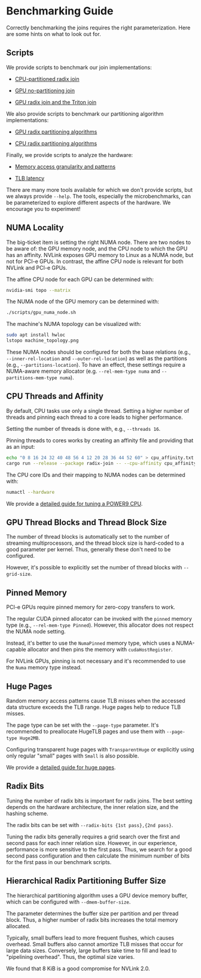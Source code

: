 Benchmarking Guide
==================

Correctly benchmarking the joins requires the right parameterization. Here are
some hints on what to look out for.

## Scripts

We provide scripts to benchmark our join implementations:

 * [CPU-partitioned radix
   join](../scripts/benchmark_cpu-partitioned_radix_join.py)

 * [GPU no-partitioning join](../scripts/benchmark_gpu_no-partitioning_join.py)

 * [GPU radix join and the Triton join](../scripts/benchmark_gpu_radix_join.py)

We also provide scripts to benchmark our partitioning algorithm implementations:

 * [GPU radix partitioning
   algorithms](../scripts/benchmark_gpu_radix_partitioning_algorithms.py)

 * [CPU radix partitioning
   algorithms](../scripts/benchmark_cpu_radix_partitioning_algorithms.py)

Finally, we provide scripts to analyze the hardware:

 * [Memory access granularity and
   patterns](../scripts/memory_access_granularity.py)

 * [TLB latency](../scripts/tlb_latency.py)

There are many more tools available for which we don't provide scripts, but we
always provide `--help`. The tools, especially the microbenchmarks, can be
parameterized to explore different aspects of the hardware. We encourage you to
experiment!

## NUMA Locality

The big-ticket item is setting the right NUMA node. There are two nodes to be
aware of: the GPU memory node, and the CPU node to which the GPU has an
affinity. NVLink exposes GPU memory to Linux as a NUMA node, but not for PCI-e
GPUs. In contrast, the affine CPU node is relevant for both NVLink and PCI-e
GPUs.

The affine CPU node for each GPU can be determined with:

```sh
nvidia-smi topo --matrix
```

The NUMA node of the GPU memory can be determined with:

```sh
./scripts/gpu_numa_node.sh
```

The machine's NUMA topology can be visualized with:

```sh
sudo apt install hwloc
lstopo machine_topology.png
```

These NUMA nodes should be configured for both the base relations (e.g.,
`--inner-rel-location` and `--outer-rel-location`) as well as the partitions
(e.g., `--partitions-location`). To have an effect, these settings require a
NUMA-aware memory allocator (e.g. `--rel-mem-type numa` and
`--partitions-mem-type numa`).

## CPU Threads and Affinity

By default, CPU tasks use only a single thread. Setting a higher number of
threads and pinning each thread to a core leads to higher performance.

Setting the number of threads is done with, e.g., `--threads 16`.

Pinning threads to cores works by creating an affinity file and providing that
as an input:

```sh
echo "0 8 16 24 32 40 48 56 4 12 20 28 36 44 52 60" > cpu_affinity.txt
cargo run --release --package radix-join -- --cpu-affinity cpu_affinity.txt --threads ...
```

The CPU core IDs and their mapping to NUMA nodes can be determined with:

```sh
numactl --hardware
```

We provide a [detailed guide for tuning a POWER9
CPU](./power9.md#cpu-core-affinity-tuning).

## GPU Thread Blocks and Thread Block Size

The number of thread blocks is automatically set to the number of streaming
multiprocessors, and the thread block size is hard-coded to a good parameter
per kernel. Thus, generally these don't need to be configured.

However, it's possible to explicitly set the number of thread blocks with
`--grid-size`.

## Pinned Memory

PCI-e GPUs require pinned memory for zero-copy transfers to work.

The regular CUDA pinned allocator can be invoked with the `pinned` memory type
(e.g., `--rel-mem-type Pinned`). However, this allocator does not respect the
NUMA node setting.

Instead, it's better to use the `NumaPinned` memory type, which uses a
NUMA-capable allocator and then pins the memory with `cudaHostRegister`.

For NVLink GPUs, pinning is not necessary and it's recommended to use the
`Numa` memory type instead.

## Huge Pages

Random memory access patterns cause TLB misses when the accessed data structure
exceeds the TLB range. Huge pages help to reduce TLB misses.

The page type can be set with the `--page-type` parameter. It's recommended to
preallocate HugeTLB pages and use them with `--page-type Huge2MB`.

Configuring transparent huge pages with `TransparentHuge` or explicitly using
only regular "small" pages with `Small` is also possible.

We provide a [detailed guide for huge
pages](./huge_pages.md#general-huge-pages-guide).

## Radix Bits

Tuning the number of radix bits is important for radix joins. The best setting
depends on the hardware architecture, the inner relation size, and the hashing
scheme.

The radix bits can be set with `--radix-bits {1st pass},{2nd pass}`.

Tuning the radix bits generally requires a grid search over the first and
second pass for each inner relation size. However, in our experience,
performance is more sensitive to the first pass. Thus, we search for a good
second pass configuration and then calculate the minimum number of bits for the
first pass in our benchmark scripts.

## Hierarchical Radix Partitioning Buffer Size

The hierarchical partitioning algorithm uses a GPU device memory buffer, which
can be configured with `--dmem-buffer-size`.

The parameter determines the buffer size per partition and per thread block.
Thus, a higher number of radix bits increases the total memory allocated.

Typically, small buffers lead to more frequent flushes, which causes overhead.
Small buffers also cannot amortize TLB misses that occur for large data sizes.
Conversely, large buffers take time to fill and lead to "pipelining overhead".
Thus, the optimal size varies.

We found that 8 KiB is a good compromise for NVLink 2.0.
